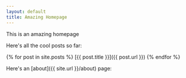 ```yaml
---
layout: default
title: Amazing Homepage
---
```


This is an amazing homepage

Here's all the cool posts so far:

{% for post in site.posts %}
  [{{ post.title }}]({{ post.url }})
{% endfor %}

Here's an [about]({{ site.url }}/about) page: 
